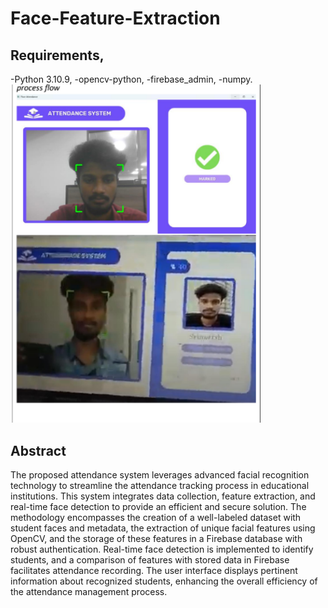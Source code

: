 # Face-Feature-Extraction
## Requirements, 
-Python 3.10.9,
-opencv-python,
-firebase_admin,
-numpy.
<img src="
https://github.com/sriharish-324/Face-Feature-Extraction/blob/main/Resources/Screenshot%202023-11-24%20093132.png" alt="Alt Text" width="400"/>
## Abstract 
The proposed attendance system leverages advanced facial recognition technology to
streamline the attendance tracking process in educational institutions. This system integrates
data collection, feature extraction, and real-time face detection to provide an efficient and
secure solution. The methodology encompasses the creation of a well-labeled dataset with
student faces and metadata, the extraction of unique facial features using OpenCV, and the
storage of these features in a Firebase database with robust authentication. Real-time face
detection is implemented to identify students, and a comparison of features with stored data in
Firebase facilitates attendance recording. The user interface displays pertinent information
about recognized students, enhancing the overall efficiency of the attendance management
process.

